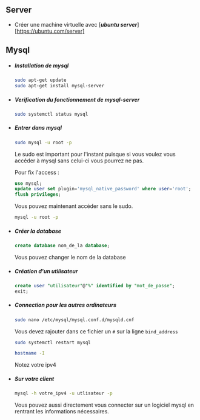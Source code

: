 ## Server
- Créer une machine virtuelle avec [***ubuntu server***][https://ubuntu.com/server]


## Mysql

- ##### Installation de mysql

	``` bash
	sudo apt-get update
	sudo apt-get install mysql-server
	```


- ##### Verification du fonctionnement de mysql-server

	```bash
	sudo systemctl status mysql
	```


- ##### Entrer dans mysql
	``` bash
	sudo mysql -u root -p
	```
	Le sudo est important pour l'instant puisque si vous voulez vous accéder à mysql sans celui-ci vous pourrez ne pas.
	
	Pour fix l'access :
	```sql
	use mysql;
	update user set plugin='mysql_native_password' where user='root';
	flush privileges;
	```
	
	Vous pouvez maintenant accéder sans le sudo.
	```bash
	mysql -u root -p
	```


- ##### Créer la database 
	``` sql
	create database nom_de_la database;
	```
	Vous pouvez changer le nom de la database 


- ##### Création d'un utilisateur
	``` sql
	create user "utilisateur"@"%" identified by "mot_de_passe";
	exit;
	```


- ##### Connection pour les autres ordinateurs 
	```bash
	sudo nano /etc/mysql/mysql.conf.d/mysqld.cnf
	```
	Vous devez rajouter dans ce fichier un `#` sur la ligne `bind_address`

	```bash 
	sudo systemctl restart mysql
	```

	``` bash 
	hostname -I
	```
	Notez votre ipv4


- ##### Sur votre client 
	``` bash 
	mysql -h votre_ipv4 -u utlisateur -p
	```

	Vous pouvez aussi directement vous connecter sur un logiciel mysql en rentrant les informations nécessaires.